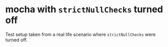 # mocha with `strictNullChecks` turned off

Test setup taken from a real life scenario where `strictNullChecks` were turned off.


